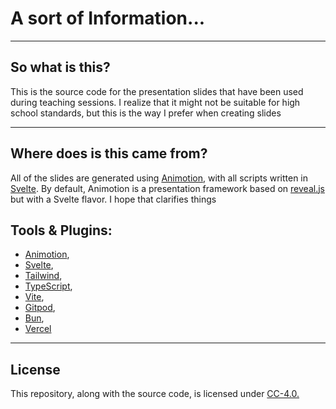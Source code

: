 # A sort of Information...
___
## So what is this?
This is the source code for the presentation slides that have been used during teaching sessions. I realize that it might not be suitable for high school standards, but this is the way I prefer when creating slides
___
## Where does is this came from?
All of the slides are generated using [Animotion](https://animotion.pages.dev/), with all scripts written in [Svelte](https://animotion.pages.dev/). By default, Animotion is a presentation framework based on [reveal.js](reveal.js) but with a Svelte flavor. I hope that clarifies things

## Tools & Plugins:
- [Animotion](https://animotion.pages.dev/),
- [Svelte](https://animotion.pages.dev/),
- [Tailwind](https://tailwindcss.com/),
- [TypeScript](https://www.typescriptlang.org/),
- [Vite](https://vite.dev/),
- [Gitpod](https://gitpod.io/),
- [Bun](https://bun.sh/),
- [Vercel](https://vercel.com/dashboard)
___
## License
This repository, along with the source code, is licensed under [CC-4.0.](/LICENSE)